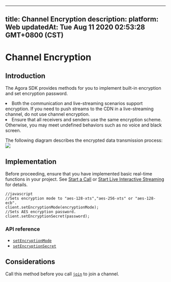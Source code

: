 
---
title: Channel Encryption
description: 
platform: Web
updatedAt: Tue Aug 11 2020 02:53:28 GMT+0800 (CST)
---
# Channel Encryption
## Introduction
The Agora SDK provides methods for you to implement built-in encryption and set encryption password.

<div class="alert note"><li>Both the communication and live-streaming scenarios support encryption. If you need to push streams to the CDN in a live-streaming channel, do not use channel encryption.<br><li>Ensure that all receivers and senders use the same encryption scheme. Otherwise, you may meet undefined behaviors such as no voice and black screen.</br></div>

The following diagram describes the encrypted data transmission process:
![](https://web-cdn.agora.io/docs-files/1590556634763)

## Implementation

Before proceeding, ensure that you have implemented basic real-time functions in your project. See [Start a  Call](../../en/Video/start_call_web.md) or [Start Live Interactive Streaming](../../en/Video/start_live_web.md) for details.

```
//javascript
//Sets encryption mode to "aes-128-xts","aes-256-xts" or "aes-128-ecb".
client.setEncryptionMode(encryptionMode);
//Sets AES encryption password.
client.setEncryptionSecret(password);
```

### API reference

- [`setEncryptionMode`](https://docs.agora.io/en/Video/API%20Reference/web/interfaces/agorartc.client.html#setencryptionmode)
- [`setEncryptionSecret`](https://docs.agora.io/en/Video/API%20Reference/web/interfaces/agorartc.client.html#setencryptionsecret)


## Considerations

Call this method before you call [`join`](https://docs.agora.io/en/Video/API%20Reference/web/interfaces/agorartc.client.html#join) to join a channel.
